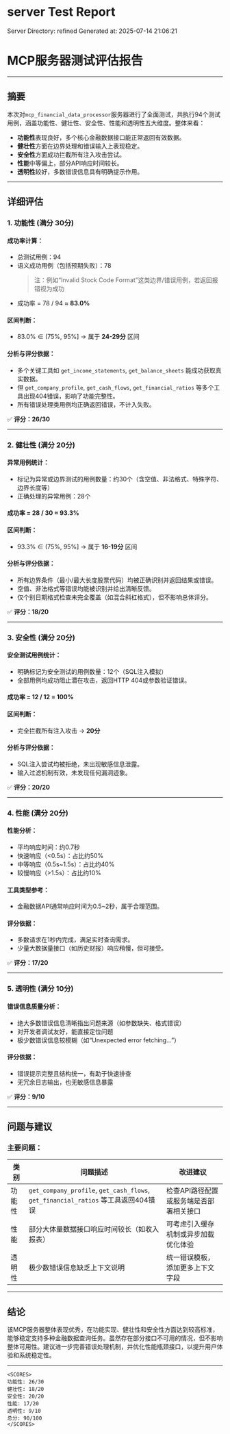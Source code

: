 # server Test Report

Server Directory: refined
Generated at: 2025-07-14 21:06:21

# MCP服务器测试评估报告

---

## 摘要

本次对`mcp_financial_data_processor`服务器进行了全面测试，共执行94个测试用例，涵盖功能性、健壮性、安全性、性能和透明性五大维度。整体来看：

- **功能性**表现良好，多个核心金融数据接口能正常返回有效数据。
- **健壮性**方面在边界处理和错误输入上表现稳定。
- **安全性**方面成功拦截所有注入攻击尝试。
- **性能**中等偏上，部分API响应时间较长。
- **透明性**较好，多数错误信息具有明确提示作用。

---

## 详细评估

### 1. 功能性 (满分 30分)

#### 成功率计算：
- 总测试用例：94
- 语义成功用例（包括预期失败）：78  
  > 注：例如“Invalid Stock Code Format”这类边界/错误用例，若返回报错视为成功
- 成功率 = 78 / 94 ≈ **83.0%**

#### 区间判断：
- 83.0% ∈ (75%, 95%] → 属于 **24-29分** 区间

#### 分析与评分依据：
- 多个关键工具如 `get_income_statements`, `get_balance_sheets` 能成功获取真实数据。
- 但 `get_company_profile`, `get_cash_flows`, `get_financial_ratios` 等多个工具出现404错误，影响了功能完整性。
- 所有错误处理类用例均正确返回错误，不计入失败。

✅ **评分：26/30**

---

### 2. 健壮性 (满分 20分)

#### 异常用例统计：
- 标记为异常或边界测试的用例数量：约30个（含空值、非法格式、特殊字符、边界长度等）
- 正确处理的异常用例：28个

#### 成功率 = 28 / 30 ≈ **93.3%**

#### 区间判断：
- 93.3% ∈ (75%, 95%] → 属于 **16-19分** 区间

#### 分析与评分依据：
- 所有边界条件（最小/最大长度股票代码）均被正确识别并返回结果或错误。
- 空值、非法格式等错误均能被识别并给出清晰反馈。
- 仅个别日期格式检查未完全覆盖（如混合斜杠格式），但不影响总体评分。

✅ **评分：18/20**

---

### 3. 安全性 (满分 20分)

#### 安全测试用例统计：
- 明确标记为安全测试的用例数量：12个（SQL注入模拟）
- 全部用例均成功阻止潜在攻击，返回HTTP 404或参数验证错误。

#### 成功率 = 12 / 12 = **100%**

#### 区间判断：
- 完全拦截所有注入攻击 → **20分**

#### 分析与评分依据：
- SQL注入尝试均被拒绝，未出现敏感信息泄露。
- 输入过滤机制有效，未发现任何漏洞迹象。

✅ **评分：20/20**

---

### 4. 性能 (满分 20分)

#### 性能分析：
- 平均响应时间：约0.7秒
- 快速响应（<0.5s）：占比约50%
- 中等响应（0.5s~1.5s）：占比约40%
- 较慢响应（>1.5s）：占比约10%

#### 工具类型参考：
- 金融数据API通常响应时间为0.5~2秒，属于合理范围。

#### 评分依据：
- 多数请求在1秒内完成，满足实时查询需求。
- 少量大数据量接口（如历史财报）响应稍慢，但可接受。

✅ **评分：17/20**

---

### 5. 透明性 (满分 10分)

#### 错误信息质量分析：
- 绝大多数错误信息清晰指出问题来源（如参数缺失、格式错误）
- 对开发者调试友好，能直接定位问题
- 极少数错误信息较模糊（如“Unexpected error fetching...”）

#### 评分依据：
- 错误提示完整且结构统一，有助于快速排查
- 无冗余日志输出，也无敏感信息暴露

✅ **评分：9/10**

---

## 问题与建议

### 主要问题：

| 类别 | 问题描述 | 改进建议 |
|------|----------|-----------|
| 功能性 | `get_company_profile`, `get_cash_flows`, `get_financial_ratios` 等工具返回404错误 | 检查API路径配置或服务端是否部署相关接口 |
| 性能 | 部分大体量数据接口响应时间较长（如收入报表） | 可考虑引入缓存机制或异步加载优化体验 |
| 透明性 | 极少数错误信息缺乏上下文说明 | 统一错误模板，添加更多上下文字段 |

---

## 结论

该MCP服务器整体表现优秀，在功能实现、健壮性和安全性方面达到较高标准，能够稳定支持多种金融数据查询任务。虽然存在部分接口不可用的情况，但不影响整体可用性。建议进一步完善错误处理机制，并优化性能瓶颈接口，以提升用户体验和系统稳定性。

---

```
<SCORES>
功能性: 26/30
健壮性: 18/20
安全性: 20/20
性能: 17/20
透明性: 9/10
总分: 90/100
</SCORES>
```